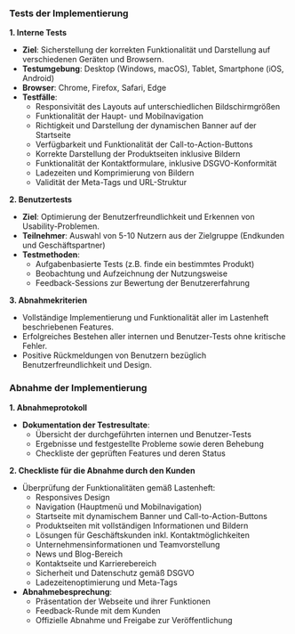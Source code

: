 ### Tests der Implementierung

**1. Interne Tests**
- **Ziel**: Sicherstellung der korrekten Funktionalität und Darstellung auf verschiedenen Geräten und Browsern.
- **Testumgebung**: Desktop (Windows, macOS), Tablet, Smartphone (iOS, Android)
- **Browser**: Chrome, Firefox, Safari, Edge
- **Testfälle**:
  - Responsivität des Layouts auf unterschiedlichen Bildschirmgrößen
  - Funktionalität der Haupt- und Mobilnavigation
  - Richtigkeit und Darstellung der dynamischen Banner auf der Startseite
  - Verfügbarkeit und Funktionalität der Call-to-Action-Buttons
  - Korrekte Darstellung der Produktseiten inklusive Bildern
  - Funktionalität der Kontaktformulare, inklusive DSGVO-Konformität
  - Ladezeiten und Komprimierung von Bildern
  - Validität der Meta-Tags und URL-Struktur

**2. Benutzertests**
- **Ziel**: Optimierung der Benutzerfreundlichkeit und Erkennen von Usability-Problemen.
- **Teilnehmer**: Auswahl von 5-10 Nutzern aus der Zielgruppe (Endkunden und Geschäftspartner)
- **Testmethoden**: 
  - Aufgabenbasierte Tests (z.B. finde ein bestimmtes Produkt)
  - Beobachtung und Aufzeichnung der Nutzungsweise
  - Feedback-Sessions zur Bewertung der Benutzererfahrung

**3. Abnahmekriterien**
- Vollständige Implementierung und Funktionalität aller im Lastenheft beschriebenen Features.
- Erfolgreiches Bestehen aller internen und Benutzer-Tests ohne kritische Fehler.
- Positive Rückmeldungen von Benutzern bezüglich Benutzerfreundlichkeit und Design.

### Abnahme der Implementierung

**1. Abnahmeprotokoll**
- **Dokumentation der Testresultate**:
  - Übersicht der durchgeführten internen und Benutzer-Tests
  - Ergebnisse und festgestellte Probleme sowie deren Behebung
  - Checkliste der geprüften Features und deren Status

**2. Checkliste für die Abnahme durch den Kunden**
- Überprüfung der Funktionalitäten gemäß Lastenheft:
  - Responsives Design
  - Navigation (Hauptmenü und Mobilnavigation)
  - Startseite mit dynamischem Banner und Call-to-Action-Buttons
  - Produktseiten mit vollständigen Informationen und Bildern
  - Lösungen für Geschäftskunden inkl. Kontaktmöglichkeiten
  - Unternehmensinformationen und Teamvorstellung
  - News und Blog-Bereich
  - Kontaktseite und Karrierebereich
  - Sicherheit und Datenschutz gemäß DSGVO
  - Ladezeitenoptimierung und Meta-Tags
- **Abnahmebesprechung**:
  - Präsentation der Webseite und ihrer Funktionen
  - Feedback-Runde mit dem Kunden
  - Offizielle Abnahme und Freigabe zur Veröffentlichung